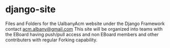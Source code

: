 django-site
===========

Files and Folders for the UalbanyAcm website under the Django Framework contact acm.albany@gmail.com
This site will be organized into teams with the EBoard having push/pull access
and non EBoard members and other contributers with regular Forking capability.
